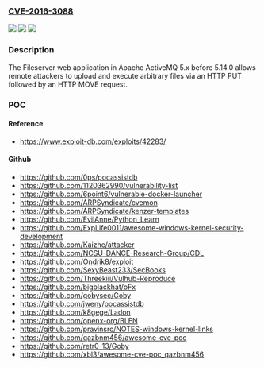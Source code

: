### [CVE-2016-3088](https://cve.mitre.org/cgi-bin/cvename.cgi?name=CVE-2016-3088)
![](https://img.shields.io/static/v1?label=Product&message=n%2Fa&color=blue)
![](https://img.shields.io/static/v1?label=Version&message=n%2Fa&color=blue)
![](https://img.shields.io/static/v1?label=Vulnerability&message=n%2Fa&color=brighgreen)

### Description

The Fileserver web application in Apache ActiveMQ 5.x before 5.14.0 allows remote attackers to upload and execute arbitrary files via an HTTP PUT followed by an HTTP MOVE request.

### POC

#### Reference
- https://www.exploit-db.com/exploits/42283/

#### Github
- https://github.com/0ps/pocassistdb
- https://github.com/1120362990/vulnerability-list
- https://github.com/6point6/vulnerable-docker-launcher
- https://github.com/ARPSyndicate/cvemon
- https://github.com/ARPSyndicate/kenzer-templates
- https://github.com/EvilAnne/Python_Learn
- https://github.com/ExpLife0011/awesome-windows-kernel-security-development
- https://github.com/Kaizhe/attacker
- https://github.com/NCSU-DANCE-Research-Group/CDL
- https://github.com/Ondrik8/exploit
- https://github.com/SexyBeast233/SecBooks
- https://github.com/Threekiii/Vulhub-Reproduce
- https://github.com/bigblackhat/oFx
- https://github.com/gobysec/Goby
- https://github.com/jweny/pocassistdb
- https://github.com/k8gege/Ladon
- https://github.com/openx-org/BLEN
- https://github.com/pravinsrc/NOTES-windows-kernel-links
- https://github.com/qazbnm456/awesome-cve-poc
- https://github.com/retr0-13/Goby
- https://github.com/xbl3/awesome-cve-poc_qazbnm456

